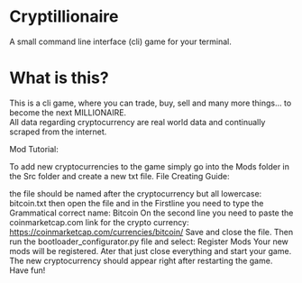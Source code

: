 # Cryptillionaire
A small command line interface (cli) game for your terminal.

# What is this?
This is a cli game, where you can trade, buy, sell and many more things... to become the next MILLIONAIRE.  
All data regarding cryptocurrency are real world data and continually scraped from the internet.



Mod Tutorial:

To add new cryptocurrencies to the game simply go into the Mods folder in the Src folder and create a new txt file.
File Creating Guide:

the file should be named after the cryptocurrency but all lowercase:
bitcoin.txt
then open the file and in the Firstline you need to type the Grammatical correct name:
Bitcoin
On the second line you need to paste the coinmarketcap.com link for the crypto currency:
https://coinmarketcap.com/currencies/bitcoin/
Save and close the file. Then run the bootloader_configurator.py file and select:
Register Mods
Your new mods will be registered.
Ater that just close everything and start your game.
The new cryptocurrency should appear right after restarting the game.
Have fun!

